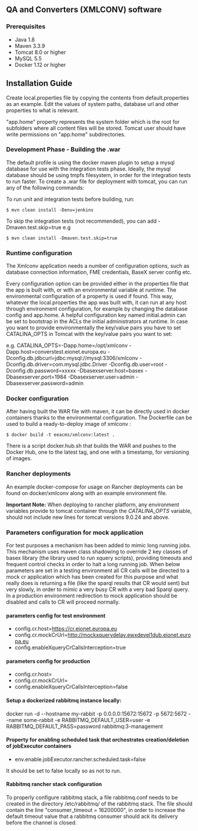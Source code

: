 ## QA and Converters (XMLCONV) software

### Prerequisites

* Java 1.8
* Maven 3.3.9
* Tomcat 8.0 or higher
* MySQL 5.5
* Docker 1.12 or higher

## Installation Guide

Create local.properties file by copying the contents from default.properties as an example.
Edit the values of system paths, database url and other properties to what is relevant.

"app.home" property represents the system folder which is the root for subfolders where all content files will be stored.
Tomcat user should have write permissions on "app.home" subdirectories.
    
### Development Phase - Building the .war

The default profile is using the docker maven plugin to setup a mysql database for use with the integration tests phase.
Ideally, the mysql database should be using tmpfs filesystem, in order for the integration tests to run faster.
To create a .war file for deployment with tomcat, you can run any of the following commands:

To run unit and integration tests before building, run:

    $ mvn clean install -Denv=jenkins

To skip the integration tests (not recommended), you can add -Dmaven.test.skip=true e.g

    $ mvn clean install -Dmaven.test.skip=true

### Runtime configuration

The Xmlconv application needs a number of configuration options, such as database connection information, FME credentials, BaseX server config etc.

Every configuration option can be provided either in the properties file that the app is built with, or with an environmental variable at runtime. 
The environmental configuration of a property is used if found. 
This way, whatever the local.properties the app was built with, it can run at any host through environment configuration, for example by changing the database config and app.home.
A helpful configuration key named initial.admin can be set to bootstrap in the ACLs the initial administrators at runtime. 
In case you want to provide environmentally the key/value pairs you have to set CATALINA_OPTS in Tomcat with the key/value pairs you want to set:

e.g. CATALINA_OPTS=-Dapp.home=/opt/xmlconv -Dapp.host=converstest.eionet.europa.eu -Dconfig.db.jdbcurl=jdbc:mysql://mysql:3306/xmlconv -Dconfig.db.driver=com.mysql.jdbc.Driver -Dconfig.db.user=root -Dconfig.db.password=xxxxx -Dbasexserver.host=basex -Dbasexserver.port=1984 -Dbasexserver.user=admin -Dbasexserver.password=admin

### Docker configuration

After having built the WAR file with maven, it can be directly used in docker containers thanks to the environmental configuration. The Dockerfile can be used to build a ready-to-deploy image of xmlconv :

    $ docker build -t eeacms/xmlconv:latest .

There is a script docker.hub.sh that builds the WAR and pushes to the Docker Hub, one to the latest tag, and one with a timestamp, for versioning of images.

### Rancher deployments

An example docker-compose for usage on Rancher deployments can be found on docker/xmlconv along with an example environment file.

**Important Note:**
When deploying to rancher platform, any environment variables provide to tomcat container through the *CATALINA_OPTS* variable, should not include new lines for
tomcat versions 9.0.24 and above. 

### Parameters configuration for mock application
For test purposes a mechanism has been added to mimic long running jobs. This mechanism uses maven class shadowing to override 2 key classes of 
basex library (the library used to run xquery scripts), providing timeouts and frequent control checks in order to halt a long running job. When 
below parameters are set in a testing environment all CR calls will be directed to a mock cr application which has been created for this purpose 
and what really does is returning a file (like the sparql results that CR would sent) but very slowly, in order to mimic a very busy CR with a 
very bad Sparql query. In a production environment redirection to mock application should be disabled and calls to CR will proceed normally.

#### parameters config for test environment
* config.cr.host=https://cr.eionet.europa.eu
* config.cr.mockCrUrl=http://mockxquerydelay.ewxdevel1dub.eionet.europa.eu
* config.enableXqueryCrCallsInterception=true

#### parameters config for production
* config.cr.host=
* config.cr.mockCrUrl=
* config.enableXqueryCrCallsInterception=false

#### Setup a dockerized rabbitmq instance locally:
docker run -d --hostname my-rabbit -p 0.0.0.0:15672:15672 -p 5672:5672 --name some-rabbit -e RABBITMQ_DEFAULT_USER=user -e RABBITMQ_DEFAULT_PASS=password rabbitmq:3-management

#### Property for enabling scheduled task that orchestrates creation/deletion of jobExecutor containers
* env.enable.jobExecutor.rancher.scheduled.task=false

It should be set to false locally so as not to run.

#### Rabbitmq rancher stack configuration
To properly configure rabbitmq stack, a file rabbitmq.conf needs to be created in the directory /etc/rabbitmq/ of the rabbitmq stack. 
The file should contain the line "consumer_timeout = 16200000", in order to increase the default timeout value that a rabbitmq consumer 
should ack its delivery before the channel is closed.
